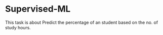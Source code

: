 # Supervised-ML
This task is about Predict the percentage of an student based on the no. of study hours.
